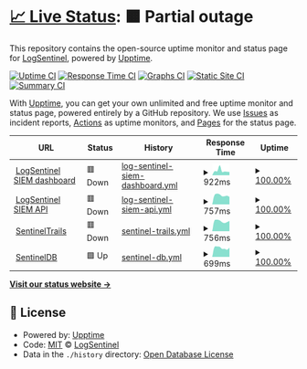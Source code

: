 # [📈 Live Status](https://status.logsentinel.com): <!--live status--> **🟧 Partial outage**

This repository contains the open-source uptime monitor and status page for [LogSentinel](https://logsentinel.com), powered by [Upptime](https://github.com/upptime/upptime).

[![Uptime CI](https://github.com/koj-co/upptime/workflows/Uptime%20CI/badge.svg)](https://github.com/koj-co/upptime/actions?query=workflow%3A%22Uptime+CI%22)
[![Response Time CI](https://github.com/koj-co/upptime/workflows/Response%20Time%20CI/badge.svg)](https://github.com/koj-co/upptime/actions?query=workflow%3A%22Response+Time+CI%22)
[![Graphs CI](https://github.com/koj-co/upptime/workflows/Graphs%20CI/badge.svg)](https://github.com/koj-co/upptime/actions?query=workflow%3A%22Graphs+CI%22)
[![Static Site CI](https://github.com/koj-co/upptime/workflows/Static%20Site%20CI/badge.svg)](https://github.com/koj-co/upptime/actions?query=workflow%3A%22Static+Site+CI%22)
[![Summary CI](https://github.com/koj-co/upptime/workflows/Summary%20CI/badge.svg)](https://github.com/koj-co/upptime/actions?query=workflow%3A%22Summary+CI%22)

With [Upptime](https://upptime.js.org), you can get your own unlimited and free uptime monitor and status page, powered entirely by a GitHub repository. We use [Issues](https://github.com/LogSentinel/status/issues) as incident reports, [Actions](https://github.com/LogSentinel/status/actions) as uptime monitors, and [Pages](https://status.logsentinel.com) for the status page.

<!--start: status pages-->
<!-- This summary is generated by Upptime (https://github.com/upptime/upptime) -->
<!-- Do not edit this manually, your changes will be overwritten -->
<!-- prettier-ignore -->
| URL | Status | History | Response Time | Uptime |
| --- | ------ | ------- | ------------- | ------ |
| <img alt="" src="https://icons.duckduckgo.com/ip3/siem.logsentinel.com.ico" height="13"> [LogSentinel SIEM dashboard](https://siem.logsentinel.com) | 🟥 Down | [log-sentinel-siem-dashboard.yml](https://github.com/LogSentinel/status/commits/HEAD/history/log-sentinel-siem-dashboard.yml) | <details><summary><img alt="Response time graph" src="./graphs/log-sentinel-siem-dashboard/response-time-week.png" height="20"> 922ms</summary><br><a href="https://status.logsentinel.com/history/log-sentinel-siem-dashboard"><img alt="Response time 1530" src="https://img.shields.io/endpoint?url=https%3A%2F%2Fraw.githubusercontent.com%2FLogSentinel%2Fstatus%2FHEAD%2Fapi%2Flog-sentinel-siem-dashboard%2Fresponse-time.json"></a><br><a href="https://status.logsentinel.com/history/log-sentinel-siem-dashboard"><img alt="24-hour response time 656" src="https://img.shields.io/endpoint?url=https%3A%2F%2Fraw.githubusercontent.com%2FLogSentinel%2Fstatus%2FHEAD%2Fapi%2Flog-sentinel-siem-dashboard%2Fresponse-time-day.json"></a><br><a href="https://status.logsentinel.com/history/log-sentinel-siem-dashboard"><img alt="7-day response time 922" src="https://img.shields.io/endpoint?url=https%3A%2F%2Fraw.githubusercontent.com%2FLogSentinel%2Fstatus%2FHEAD%2Fapi%2Flog-sentinel-siem-dashboard%2Fresponse-time-week.json"></a><br><a href="https://status.logsentinel.com/history/log-sentinel-siem-dashboard"><img alt="30-day response time 1085" src="https://img.shields.io/endpoint?url=https%3A%2F%2Fraw.githubusercontent.com%2FLogSentinel%2Fstatus%2FHEAD%2Fapi%2Flog-sentinel-siem-dashboard%2Fresponse-time-month.json"></a><br><a href="https://status.logsentinel.com/history/log-sentinel-siem-dashboard"><img alt="1-year response time 1675" src="https://img.shields.io/endpoint?url=https%3A%2F%2Fraw.githubusercontent.com%2FLogSentinel%2Fstatus%2FHEAD%2Fapi%2Flog-sentinel-siem-dashboard%2Fresponse-time-year.json"></a></details> | <details><summary><a href="https://status.logsentinel.com/history/log-sentinel-siem-dashboard">100.00%</a></summary><a href="https://status.logsentinel.com/history/log-sentinel-siem-dashboard"><img alt="All-time uptime 99.47%" src="https://img.shields.io/endpoint?url=https%3A%2F%2Fraw.githubusercontent.com%2FLogSentinel%2Fstatus%2FHEAD%2Fapi%2Flog-sentinel-siem-dashboard%2Fuptime.json"></a><br><a href="https://status.logsentinel.com/history/log-sentinel-siem-dashboard"><img alt="24-hour uptime 99.98%" src="https://img.shields.io/endpoint?url=https%3A%2F%2Fraw.githubusercontent.com%2FLogSentinel%2Fstatus%2FHEAD%2Fapi%2Flog-sentinel-siem-dashboard%2Fuptime-day.json"></a><br><a href="https://status.logsentinel.com/history/log-sentinel-siem-dashboard"><img alt="7-day uptime 100.00%" src="https://img.shields.io/endpoint?url=https%3A%2F%2Fraw.githubusercontent.com%2FLogSentinel%2Fstatus%2FHEAD%2Fapi%2Flog-sentinel-siem-dashboard%2Fuptime-week.json"></a><br><a href="https://status.logsentinel.com/history/log-sentinel-siem-dashboard"><img alt="30-day uptime 99.59%" src="https://img.shields.io/endpoint?url=https%3A%2F%2Fraw.githubusercontent.com%2FLogSentinel%2Fstatus%2FHEAD%2Fapi%2Flog-sentinel-siem-dashboard%2Fuptime-month.json"></a><br><a href="https://status.logsentinel.com/history/log-sentinel-siem-dashboard"><img alt="1-year uptime 99.05%" src="https://img.shields.io/endpoint?url=https%3A%2F%2Fraw.githubusercontent.com%2FLogSentinel%2Fstatus%2FHEAD%2Fapi%2Flog-sentinel-siem-dashboard%2Fuptime-year.json"></a></details>
| <img alt="" src="https://icons.duckduckgo.com/ip3/api.logsentinel.com.ico" height="13"> [LogSentinel SIEM API](https://api.logsentinel.com) | 🟥 Down | [log-sentinel-siem-api.yml](https://github.com/LogSentinel/status/commits/HEAD/history/log-sentinel-siem-api.yml) | <details><summary><img alt="Response time graph" src="./graphs/log-sentinel-siem-api/response-time-week.png" height="20"> 757ms</summary><br><a href="https://status.logsentinel.com/history/log-sentinel-siem-api"><img alt="Response time 1229" src="https://img.shields.io/endpoint?url=https%3A%2F%2Fraw.githubusercontent.com%2FLogSentinel%2Fstatus%2FHEAD%2Fapi%2Flog-sentinel-siem-api%2Fresponse-time.json"></a><br><a href="https://status.logsentinel.com/history/log-sentinel-siem-api"><img alt="24-hour response time 644" src="https://img.shields.io/endpoint?url=https%3A%2F%2Fraw.githubusercontent.com%2FLogSentinel%2Fstatus%2FHEAD%2Fapi%2Flog-sentinel-siem-api%2Fresponse-time-day.json"></a><br><a href="https://status.logsentinel.com/history/log-sentinel-siem-api"><img alt="7-day response time 757" src="https://img.shields.io/endpoint?url=https%3A%2F%2Fraw.githubusercontent.com%2FLogSentinel%2Fstatus%2FHEAD%2Fapi%2Flog-sentinel-siem-api%2Fresponse-time-week.json"></a><br><a href="https://status.logsentinel.com/history/log-sentinel-siem-api"><img alt="30-day response time 793" src="https://img.shields.io/endpoint?url=https%3A%2F%2Fraw.githubusercontent.com%2FLogSentinel%2Fstatus%2FHEAD%2Fapi%2Flog-sentinel-siem-api%2Fresponse-time-month.json"></a><br><a href="https://status.logsentinel.com/history/log-sentinel-siem-api"><img alt="1-year response time 1322" src="https://img.shields.io/endpoint?url=https%3A%2F%2Fraw.githubusercontent.com%2FLogSentinel%2Fstatus%2FHEAD%2Fapi%2Flog-sentinel-siem-api%2Fresponse-time-year.json"></a></details> | <details><summary><a href="https://status.logsentinel.com/history/log-sentinel-siem-api">100.00%</a></summary><a href="https://status.logsentinel.com/history/log-sentinel-siem-api"><img alt="All-time uptime 99.50%" src="https://img.shields.io/endpoint?url=https%3A%2F%2Fraw.githubusercontent.com%2FLogSentinel%2Fstatus%2FHEAD%2Fapi%2Flog-sentinel-siem-api%2Fuptime.json"></a><br><a href="https://status.logsentinel.com/history/log-sentinel-siem-api"><img alt="24-hour uptime 99.98%" src="https://img.shields.io/endpoint?url=https%3A%2F%2Fraw.githubusercontent.com%2FLogSentinel%2Fstatus%2FHEAD%2Fapi%2Flog-sentinel-siem-api%2Fuptime-day.json"></a><br><a href="https://status.logsentinel.com/history/log-sentinel-siem-api"><img alt="7-day uptime 100.00%" src="https://img.shields.io/endpoint?url=https%3A%2F%2Fraw.githubusercontent.com%2FLogSentinel%2Fstatus%2FHEAD%2Fapi%2Flog-sentinel-siem-api%2Fuptime-week.json"></a><br><a href="https://status.logsentinel.com/history/log-sentinel-siem-api"><img alt="30-day uptime 99.55%" src="https://img.shields.io/endpoint?url=https%3A%2F%2Fraw.githubusercontent.com%2FLogSentinel%2Fstatus%2FHEAD%2Fapi%2Flog-sentinel-siem-api%2Fuptime-month.json"></a><br><a href="https://status.logsentinel.com/history/log-sentinel-siem-api"><img alt="1-year uptime 99.14%" src="https://img.shields.io/endpoint?url=https%3A%2F%2Fraw.githubusercontent.com%2FLogSentinel%2Fstatus%2FHEAD%2Fapi%2Flog-sentinel-siem-api%2Fuptime-year.json"></a></details>
| <img alt="" src="https://icons.duckduckgo.com/ip3/app.logsentinel.com.ico" height="13"> [SentinelTrails](https://app.logsentinel.com) | 🟥 Down | [sentinel-trails.yml](https://github.com/LogSentinel/status/commits/HEAD/history/sentinel-trails.yml) | <details><summary><img alt="Response time graph" src="./graphs/sentinel-trails/response-time-week.png" height="20"> 756ms</summary><br><a href="https://status.logsentinel.com/history/sentinel-trails"><img alt="Response time 1175" src="https://img.shields.io/endpoint?url=https%3A%2F%2Fraw.githubusercontent.com%2FLogSentinel%2Fstatus%2FHEAD%2Fapi%2Fsentinel-trails%2Fresponse-time.json"></a><br><a href="https://status.logsentinel.com/history/sentinel-trails"><img alt="24-hour response time 704" src="https://img.shields.io/endpoint?url=https%3A%2F%2Fraw.githubusercontent.com%2FLogSentinel%2Fstatus%2FHEAD%2Fapi%2Fsentinel-trails%2Fresponse-time-day.json"></a><br><a href="https://status.logsentinel.com/history/sentinel-trails"><img alt="7-day response time 756" src="https://img.shields.io/endpoint?url=https%3A%2F%2Fraw.githubusercontent.com%2FLogSentinel%2Fstatus%2FHEAD%2Fapi%2Fsentinel-trails%2Fresponse-time-week.json"></a><br><a href="https://status.logsentinel.com/history/sentinel-trails"><img alt="30-day response time 756" src="https://img.shields.io/endpoint?url=https%3A%2F%2Fraw.githubusercontent.com%2FLogSentinel%2Fstatus%2FHEAD%2Fapi%2Fsentinel-trails%2Fresponse-time-month.json"></a><br><a href="https://status.logsentinel.com/history/sentinel-trails"><img alt="1-year response time 1281" src="https://img.shields.io/endpoint?url=https%3A%2F%2Fraw.githubusercontent.com%2FLogSentinel%2Fstatus%2FHEAD%2Fapi%2Fsentinel-trails%2Fresponse-time-year.json"></a></details> | <details><summary><a href="https://status.logsentinel.com/history/sentinel-trails">100.00%</a></summary><a href="https://status.logsentinel.com/history/sentinel-trails"><img alt="All-time uptime 99.51%" src="https://img.shields.io/endpoint?url=https%3A%2F%2Fraw.githubusercontent.com%2FLogSentinel%2Fstatus%2FHEAD%2Fapi%2Fsentinel-trails%2Fuptime.json"></a><br><a href="https://status.logsentinel.com/history/sentinel-trails"><img alt="24-hour uptime 99.97%" src="https://img.shields.io/endpoint?url=https%3A%2F%2Fraw.githubusercontent.com%2FLogSentinel%2Fstatus%2FHEAD%2Fapi%2Fsentinel-trails%2Fuptime-day.json"></a><br><a href="https://status.logsentinel.com/history/sentinel-trails"><img alt="7-day uptime 100.00%" src="https://img.shields.io/endpoint?url=https%3A%2F%2Fraw.githubusercontent.com%2FLogSentinel%2Fstatus%2FHEAD%2Fapi%2Fsentinel-trails%2Fuptime-week.json"></a><br><a href="https://status.logsentinel.com/history/sentinel-trails"><img alt="30-day uptime 99.59%" src="https://img.shields.io/endpoint?url=https%3A%2F%2Fraw.githubusercontent.com%2FLogSentinel%2Fstatus%2FHEAD%2Fapi%2Fsentinel-trails%2Fuptime-month.json"></a><br><a href="https://status.logsentinel.com/history/sentinel-trails"><img alt="1-year uptime 99.16%" src="https://img.shields.io/endpoint?url=https%3A%2F%2Fraw.githubusercontent.com%2FLogSentinel%2Fstatus%2FHEAD%2Fapi%2Fsentinel-trails%2Fuptime-year.json"></a></details>
| <img alt="" src="https://icons.duckduckgo.com/ip3/db.logsentinel.com.ico" height="13"> [SentinelDB](https://db.logsentinel.com) | 🟩 Up | [sentinel-db.yml](https://github.com/LogSentinel/status/commits/HEAD/history/sentinel-db.yml) | <details><summary><img alt="Response time graph" src="./graphs/sentinel-db/response-time-week.png" height="20"> 699ms</summary><br><a href="https://status.logsentinel.com/history/sentinel-db"><img alt="Response time 761" src="https://img.shields.io/endpoint?url=https%3A%2F%2Fraw.githubusercontent.com%2FLogSentinel%2Fstatus%2FHEAD%2Fapi%2Fsentinel-db%2Fresponse-time.json"></a><br><a href="https://status.logsentinel.com/history/sentinel-db"><img alt="24-hour response time 711" src="https://img.shields.io/endpoint?url=https%3A%2F%2Fraw.githubusercontent.com%2FLogSentinel%2Fstatus%2FHEAD%2Fapi%2Fsentinel-db%2Fresponse-time-day.json"></a><br><a href="https://status.logsentinel.com/history/sentinel-db"><img alt="7-day response time 699" src="https://img.shields.io/endpoint?url=https%3A%2F%2Fraw.githubusercontent.com%2FLogSentinel%2Fstatus%2FHEAD%2Fapi%2Fsentinel-db%2Fresponse-time-week.json"></a><br><a href="https://status.logsentinel.com/history/sentinel-db"><img alt="30-day response time 724" src="https://img.shields.io/endpoint?url=https%3A%2F%2Fraw.githubusercontent.com%2FLogSentinel%2Fstatus%2FHEAD%2Fapi%2Fsentinel-db%2Fresponse-time-month.json"></a><br><a href="https://status.logsentinel.com/history/sentinel-db"><img alt="1-year response time 773" src="https://img.shields.io/endpoint?url=https%3A%2F%2Fraw.githubusercontent.com%2FLogSentinel%2Fstatus%2FHEAD%2Fapi%2Fsentinel-db%2Fresponse-time-year.json"></a></details> | <details><summary><a href="https://status.logsentinel.com/history/sentinel-db">100.00%</a></summary><a href="https://status.logsentinel.com/history/sentinel-db"><img alt="All-time uptime 99.92%" src="https://img.shields.io/endpoint?url=https%3A%2F%2Fraw.githubusercontent.com%2FLogSentinel%2Fstatus%2FHEAD%2Fapi%2Fsentinel-db%2Fuptime.json"></a><br><a href="https://status.logsentinel.com/history/sentinel-db"><img alt="24-hour uptime 100.00%" src="https://img.shields.io/endpoint?url=https%3A%2F%2Fraw.githubusercontent.com%2FLogSentinel%2Fstatus%2FHEAD%2Fapi%2Fsentinel-db%2Fuptime-day.json"></a><br><a href="https://status.logsentinel.com/history/sentinel-db"><img alt="7-day uptime 100.00%" src="https://img.shields.io/endpoint?url=https%3A%2F%2Fraw.githubusercontent.com%2FLogSentinel%2Fstatus%2FHEAD%2Fapi%2Fsentinel-db%2Fuptime-week.json"></a><br><a href="https://status.logsentinel.com/history/sentinel-db"><img alt="30-day uptime 98.37%" src="https://img.shields.io/endpoint?url=https%3A%2F%2Fraw.githubusercontent.com%2FLogSentinel%2Fstatus%2FHEAD%2Fapi%2Fsentinel-db%2Fuptime-month.json"></a><br><a href="https://status.logsentinel.com/history/sentinel-db"><img alt="1-year uptime 99.86%" src="https://img.shields.io/endpoint?url=https%3A%2F%2Fraw.githubusercontent.com%2FLogSentinel%2Fstatus%2FHEAD%2Fapi%2Fsentinel-db%2Fuptime-year.json"></a></details>

<!--end: status pages-->

[**Visit our status website →**](https://status.logsentinel.com)

## 📄 License

- Powered by: [Upptime](https://github.com/upptime/upptime)
- Code: [MIT](./LICENSE) © [LogSentinel](https://logsentinel.com)
- Data in the `./history` directory: [Open Database License](https://opendatacommons.org/licenses/odbl/1-0/)
